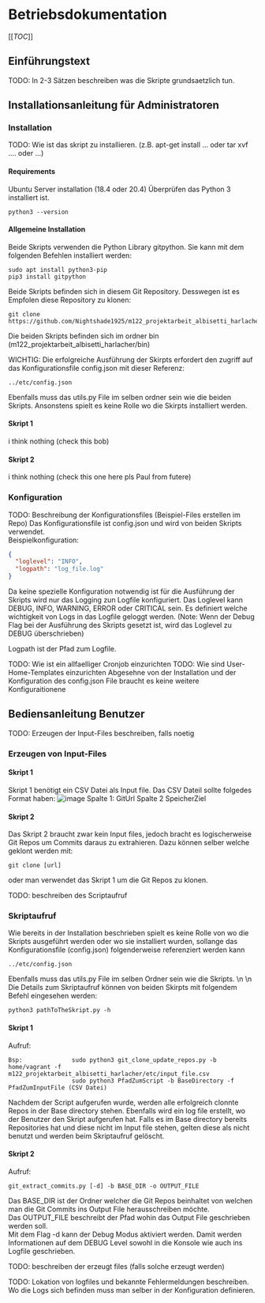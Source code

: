 # Betriebsdokumentation
[[_TOC_]]
## Einführungstext 

TODO: In 2-3 Sätzen beschreiben was die Skripte grundsaetzlich tun.

## Installationsanleitung für Administratoren

### Installation
TODO: Wie ist das skript zu installieren. (z.B. apt-get install ... oder tar xvf .... oder ...)

#### Requirements
Ubuntu Server installation (18.4 oder 20.4)
Überprüfen das Python 3 installiert ist.
```
python3 --version
```

#### Allgemeine Installation
Beide Skripts verwenden die Python Library gitpython. Sie kann mit dem folgenden Befehlen installiert werden:
```
sudo apt install python3-pip
pip3 install gitpython
```

Beide Skripts befinden sich in diesem Git Repository. Desswegen ist es Empfolen diese Repository zu klonen:
```
git clone https://github.com/Nightshade1925/m122_projektarbeit_albisetti_harlacher.git
```
Die beiden Skripts befinden sich im ordner bin (m122_projektarbeit_albisetti_harlacher/bin)

WICHTIG: Die erfolgreiche Ausführung der Skirpts erfordert den zugriff auf das Konfigurationsfile config.json mit dieser Referenz:
```
../etc/config.json
```
Ebenfalls muss das utils.py File im selben ordner sein wie die beiden Skripts.
Ansonstens spielt es keine Rolle wo die Skirpts installiert werden.

#### Skript 1
i think nothing (check this bob)

#### Skript 2 
i think nothing (check this one here pls Paul from futere)


### Konfiguration

TODO: Beschreibung der Konfigurationsfiles (Beispiel-Files erstellen im Repo)
Das Konfigurationsfile ist config.json und wird von beiden Skripts verwendet.\
Beispielkonfiguration:
```json
{
  "loglevel": "INFO",
  "logpath": "log_file.log"
}
```
Da keine spezielle Konfiguration notwendig ist für die Ausführung der Skripts wird nur das Logging zun Logfile konfiguriert.
Das Loglevel kann DEBUG, INFO, WARNING, ERROR oder CRITICAL sein. Es definiert welche wichtigkeit von Logs in das Logfile geloggt werden.
(Note: Wenn der Debug Flag bei der Ausführung des Skripts gesetzt ist, wird das Loglevel zu DEBUG überschrieben)

Logpath ist der Pfad zum Logfile. 

TODO: Wie ist ein allfaelliger Cronjob einzurichten TODO: Wie sind User-Home-Templates einzurichten
Abgesehne von der Installation und der Konfiguration des config.json File braucht es keine weitere Konfiguraitionene


## Bediensanleitung Benutzer

TODO: Erzeugen der Input-Files beschreiben, falls noetig
### Erzeugen von Input-Files
#### Skript 1
Skript 1 benötigt ein CSV Datei als Input file. Das CSV Dateil sollte folgedes Format haben:
![image](https://user-images.githubusercontent.com/71868338/164968295-378bc71b-f1f4-401e-96dc-90e211246eb4.png)
Spalte 1: GitUrl
Spalte 2 SpeicherZiel

#### Skript 2
Das Skript 2 braucht zwar kein Input files, jedoch bracht es logischerweise Git Repos um Commits daraus zu extrahieren. Dazu können selber welche geklont werden mit:
```
git clone [url]
```
oder man verwendet das Skript 1 um die Git Repos zu klonen.

TODO: beschreiben des Scriptaufruf
### Skriptaufruf
Wie bereits in der Installation beschrieben spielt es keine Rolle von wo die Skripts ausgeführt werden oder wo sie installiert wurden, sollange das Konfigurationsfile (config.json) folgenderweise referenziert werden kann 
```
../etc/config.json
```
Ebenfalls muss das utils.py File im selben Ordner sein wie die Skripts.
\n
\n
Die Details zum Skriptaufruf können von beiden Skirpts mit folgendem Befehl eingesehen werden:
```
python3 pathToTheSkript.py -h
```

#### Skript 1
Aufruf:          
```
Bsp:              sudo python3 git_clone_update_repos.py -b home/vagrant -f m122_projektarbeit_albisetti_harlacher/etc/input_file.csv
                  sudo python3 PfadZumScript -b BaseDirectory -f PfadZumInputFile (CSV Datei)
```

Nachdem der Script aufgerufen wurde, werden alle erfolgreich clonnte Repos in der Base directory stehen. Ebenfalls wird ein log file erstellt, wo der Benutzer den Skript aufgerufen hat. Falls es im Base directory bereits Repositories hat und diese nicht im Input file stehen, gelten diese als nicht benutzt und werden beim Skriptaufruf gelöscht.

#### Skript 2
Aufruf:
```
git_extract_commits.py [-d] -b BASE_DIR -o OUTPUT_FILE
```
Das BASE_DIR ist der Ordner welcher die Git Repos beinhaltet von welchen man die Git Commits ins Output File herausschreiben möchte.\
Das OUTPUT_FILE beschreibt der Pfad wohin das Output File geschrieben werden soll.\
Mit dem Flag -d kann der Debug Modus aktiviert werden. Damit werden Informationen auf dem DEBUG Level sowohl in die Konsole wie auch ins Logfile geschrieben.

TODO: beschreiben der erzeugt files (falls solche erzeugt werden)


TODO: Lokation von logfiles und bekannte Fehlermeldungen beschreiben.
Wo die Logs sich befinden muss man selber in der Konfiguration definieren.
